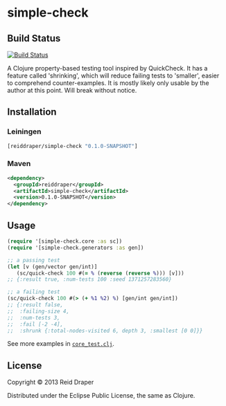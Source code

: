 # simple-check

## Build Status

[![Build Status](https://secure.travis-ci.org/reiddraper/simple-check.png)](http://travis-ci.org/reiddraper/simple-check)

A Clojure property-based testing tool inspired by QuickCheck. It has a feature
called 'shrinking', which will reduce failing tests to 'smaller', easier to
comprehend counter-examples. It is mostly likely only usable by the author
at this point. Will break without notice.

## Installation

### Leiningen

```clojure
[reiddraper/simple-check "0.1.0-SNAPSHOT"]
```

### Maven

```xml
<dependency>
  <groupId>reiddraper</groupId>
  <artifactId>simple-check</artifactId>
  <version>0.1.0-SNAPSHOT</version>
</dependency>
```

## Usage

```clojure
(require '[simple-check.core :as sc])
(require '[simple-check.generators :as gen])

;; a passing test
(let [v (gen/vector gen/int)]
   (sc/quick-check 100 #(= % (reverse (reverse %))) [v]))
;; {:result true, :num-tests 100 :seed 1371257283560}

;; a failing test
(sc/quick-check 100 #(> (+ %1 %2) %) [gen/int gen/int])
;; {:result false,
;;  :failing-size 4,
;;  :num-tests 3,
;;  :fail [-2 -4],
;;  :shrunk {:total-nodes-visited 6, depth 3, :smallest [0 0]}}
```

See more examples in [`core_test.clj`](test/simple_check/core_test.clj).

## License

Copyright © 2013 Reid Draper

Distributed under the Eclipse Public License, the same as Clojure.
